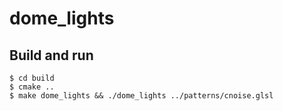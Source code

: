 # dome_lights

## Build and run
```
$ cd build
$ cmake ..
$ make dome_lights && ./dome_lights ../patterns/cnoise.glsl
```
